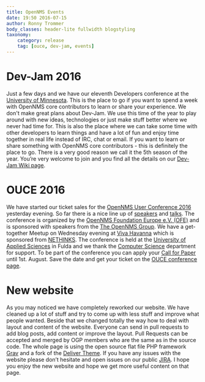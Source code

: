 ```yaml
---
title: OpenNMS Events
date: 19:50 2016-07-15
author: Ronny Trommer
body_classes: header-lite fullwidth blogstyling
taxonomy:
    category: release
    tag: [ouce, dev-jam, events]
---
```


# Dev-Jam 2016

Just a few days and we have our eleventh Developers conference at the [University of Minnesota](https://housing.umn.edu/yudof).
This is the place to go if you want to spend a week with OpenNMS core contributors to learn or share your experience.
We don't make great plans about Dev-Jam. We use this time of the year to play around with new ideas, technologies or just make stuff better where we never had time for.
This is also the place where we can take some time with other developers to learn things and have a lot of fun and enjoy time together in real life instead of IRC, chat or email.
If you want to learn or share something with OpenNMS core contributors - this is definitely the place to go. There is a very good reason we call it the 5th season of the year.
You’re very welcome to join and you find all the details on our [Dev-Jam Wiki page](http://wiki.opennms.org/wiki/Dev-Jam_2016).

# OUCE 2016

We have started our ticket sales for the [OpenNMS User Conference 2016](https://ouce.opennms.eu) yesterday evening.
So far there is a nice line up of [speakers](http://cfp.opennms.eu/en/ouce2016/public/speakers) and [talks](http://cfp.opennms.eu/en/ouce2016/public/events).
The conference is organized by the [OpenNMS Foundation Europe e.V. (OFE)](http://www.opennms.eu) and is sponsored with speakers from the [The OpenNMS Group](http://www.opennms.com).
We have a get-together Meetup on Wednesday evening at [Viva Havanna](http://viva-havanna.com) which is sponsored from [NETHINKS](https://www.nethinks.com).
The conference is held at the [University of Applied Sciences](http://www.hs-fulda.de) in Fulda and we thank the [Computer Science](https://www.hs-fulda.de/en/departments/ai/) department for support.
To be part of the conference you can apply your [Call for Paper](https://ouce.opennms.eu/cfp) until 1st. August.
Save the date and get your ticket on the [OUCE conference page](https://ouce.opennms.eu).

# New website

As you may noticed we have completely reworked our website.
We have cleaned up a lot of stuff and try to come up with less stuff and improve what people wanted.
Beside that we changed totally the way how to deal with layout and content of the website.
Everyone can send in pull requests to add blog posts, add content or improve the layout.
Pull Requests can be accepted and merged by OGP members who are the same as in the source code.
The whole page is using the open source flat file PHP framework [Grav](https://getgrav.org) and a fork of the [Deliver Theme](https://github.com/getgrav/grav-skeleton-deliver-site).
If you have any issues with the website please don’t hesitate and open issues on our public [JIRA](issues.opennms.org/browse/ORG).
I hope you enjoy the new website and hope we get more useful content on that page.
